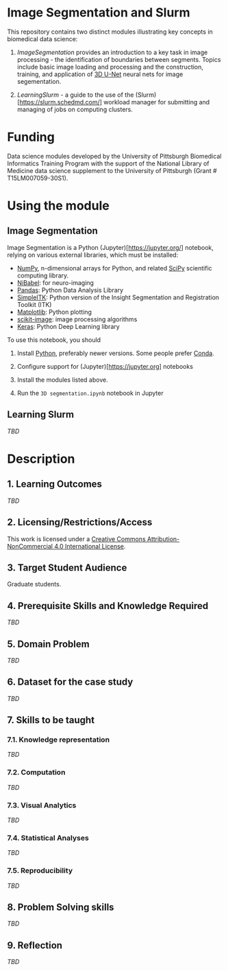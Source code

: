 # Image Segmentation and Slurm

This repository contains two distinct modules illustrating key concepts in biomedical data science:

1. *ImageSegmentation* provides an introduction to a key task in image processing - the identification of boundaries between segments. Topics include basic image loading and processing and the construction, training, and application of [3D U-Net](https://lmb.informatik.uni-freiburg.de/Publications/2016/CABR16/) neural nets for image segementation. 

2. *LearningSlurm* - a guide to the use of the (Slurm)[https://slurm.schedmd.com/] workload manager for submitting and managing of jobs on computing clusters. 

# Funding

Data science modules developed by the University of Pittsburgh Biomedical Informatics Training Program with the support of the National Library of Medicine data science supplement to the University of Pittsburgh (Grant # T15LM007059-30S1). 


# Using the module

## Image Segmentation

Image Segmentation is a Python (Jupyter)[https://jupyter.org/] notebook, relying on various external libraries, which must be installed:

* [NumPy](http://www.numpy.org/), n-dimensional arrays for Python, and related [SciPy](https://scipy.org/scipylib/index.html) scientific computing library.
* [NiBabel](https://nipy.org/nibabel/): for neuro-imaging
* [Pandas](https://pandas.pydata.org/): Python Data Analysis Library
* [SimpleITK](http://www.simpleitk.org/): Python version of the Insight Segmentation and Registration Toolkit (ITK) 
* [Matplotlib](https://matplotlib.org/): Python plotting
* [scikit-image](https://scikit-image.org/): image processing algorithms
* [Keras](https://keras.io/): Python Deep Learning library

To use this notebook, you should

1. Install [Python](https://www.python.org), preferably newer versions. Some people prefer [Conda](https://conda.io/projects/conda/en/latest/#). 

2. Configure support for (Jupyter)[https://jupyter.org] notebooks

3. Install the modules listed above.

4. Run the `3D segmentation.ipynb` notebook in Jupyter

## Learning Slurm

*TBD*

# Description

## 1. Learning Outcomes

*TBD*

## 2. Licensing/Restrictions/Access

This work is licensed under a [Creative Commons Attribution-NonCommercial 4.0 International License](http://creativecommons.org/licenses/by-nc/4.0/").

## 3. Target Student Audience

Graduate students. 

## 4. Prerequisite Skills and Knowledge Required

*TBD*

## 5. Domain Problem

*TBD*

## 6. Dataset for the case study

*TBD*

## 7. Skills to be taught

### 7.1. Knowledge representation

*TBD*

### 7.2. Computation

*TBD*

### 7.3. Visual Analytics

*TBD*

### 7.4. Statistical Analyses

*TBD*

### 7.5. Reproducibility

*TBD*

## 8. Problem Solving skills 

*TBD*

## 9. Reflection

*TBD*
